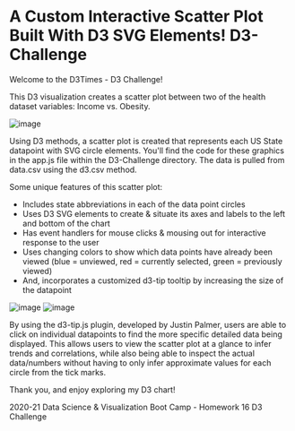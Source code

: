 # A Custom Interactive Scatter Plot Built With D3 SVG Elements! D3-Challenge
Welcome to the D3Times - D3 Challenge! 

This D3 visualization creates a scatter plot between two of the health dataset variables: Income vs. Obesity.

![image](https://user-images.githubusercontent.com/68246130/114629453-713b1d80-9c6d-11eb-9c21-4c03208ea999.png)

Using D3 methods, a scatter plot is created that represents each US State datapoint with SVG circle elements. You'll find the code for these graphics in the app.js file within the D3-Challenge directory. The data is pulled from data.csv using the d3.csv method. 

Some unique features of this scatter plot:
- Includes state abbreviations in each of the data point circles
- Uses D3 SVG elements to create & situate its axes and labels to the left and bottom of the chart
- Has event handlers for mouse clicks & mousing out for interactive response to the user
- Uses changing colors to show which data points have already been viewed (blue = unviewed, red = currently selected, green = previously viewed)
- And, incorporates a customized d3-tip tooltip by increasing the size of the datapoint 

![image](https://user-images.githubusercontent.com/68246130/114629563-ad6e7e00-9c6d-11eb-81ca-7d594d860678.png)
![image](https://user-images.githubusercontent.com/68246130/114629629-c840f280-9c6d-11eb-9fa5-93692adf2026.png)


By using the d3-tip.js plugin, developed by Justin Palmer, users are able to click on individual datapoints to find the more specific detailed data being displayed. This allows users to view the scatter plot at a glance to infer trends and correlations, while also being able to inspect the actual data/numbers without having to only infer approximate values for each circle from the tick marks.

Thank you, and enjoy exploring my D3 chart!



2020-21 Data Science & Visualization Boot Camp - Homework 16 D3 Challenge
